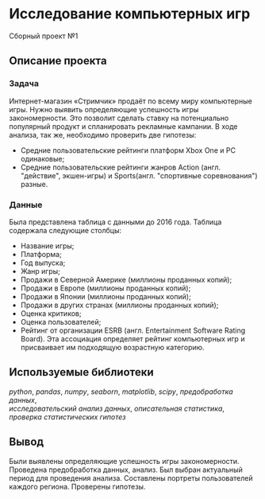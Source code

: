 # Исследование компьютерных игр
Сборный проект №1

## Описание проекта
### Задача
Интернет-магазин «Стримчик» продаёт по всему миру компьютерные игры. Нужно выявить определяющие успешность игры закономерности. Это позволит сделать ставку на потенциально популярный продукт и спланировать рекламные кампании. В ходе анализа, так же, необходимо проверить две гипотезы:
* Средние пользовательские рейтинги платформ Xbox One и PC одинаковые;
* Средние пользовательские рейтинги жанров Action (англ. "действие", экшен-игры) и Sports(англ. "спортивные соревнования") разные.

### Данные
Была представлена таблица с данными до 2016 года. Таблица содержала следующие столбцы:
* Название игры;
* Платформа;
* Год выпуска;
* Жанр игры;
* Продажи в Северной Америке (миллионы проданных копий);
* Продажи в Европе (миллионы проданных копий);
* Продажи в Японии (миллионы проданных копий);
* Продажи в других странах (миллионы проданных копий);
* Оценка критиков;
* Оценка пользователей;
* Рейтинг от организации ESRB (англ. Entertainment Software Rating Board). Эта ассоциация определяет рейтинг компьютерных игр и присваивает им подходящую возрастную категорию.

## Используемые библиотеки
*python*, *pandas*, *numpy*, *seaborn*, *matplotlib*, *scipy*, *предобработка данных*,  
*исследовательский анализ данных*, *описательная статистика*, *проверка статистических гипотез*

##  Вывод
Были выявлены определяющие успешность игры закономерности. Проведена предобработка данных, анализ. Был выбран актуальный
период для проведения анализа. Составлены портреты пользователей каждого региона. Проверены гипотезы.
